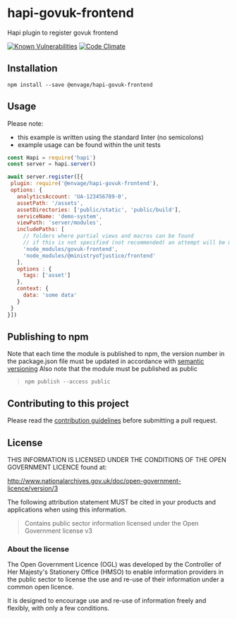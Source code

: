 # hapi-govuk-frontend
Hapi plugin to register govuk frontend

[![Known Vulnerabilities](https://snyk.io/test/github/defra/hapi-govuk-frontend/badge.svg)](https://snyk.io/test/github/defra/hapi-govuk-frontend)
[![Code Climate](https://codeclimate.com/github/DEFRA/hapi-govuk-frontend/badges/gpa.svg)](https://codeclimate.com/github/DEFRA/hapi-govuk-frontend)

## Installation
`npm install --save @envage/hapi-govuk-frontend`

## Usage
Please note:
 - this example is written using the standard linter (no semicolons)
 - example usage can be found within the unit tests 
```js
const Hapi = require('hapi')
const server = hapi.server()

await server.register([{
 plugin: require('@envage/hapi-govuk-frontend'),
 options: {
   analyticsAccount: 'UA-123456789-0',
   assetPath: '/assets',
   assetDirectories: ['public/static', 'public/build'],
   serviceName: 'demo-system',
   viewPath: 'server/modules',
   includePaths: [
     // folders where partial views and macros can be found 
     // if this is not specified (not recommended) an attempt will be made crawling the node_modules to find the paths
     'node_modules/govuk-frontend',
     'node_modules/@ministryofjustice/frontend'
   ],
   options : { 
     tags: ['asset']
   },
   context: {
     data: 'some data'
   }
 }
}])
```

## Publishing to npm

Note that each time the module is published to npm, the version number in the package.json 
file must be updated in accordance with [semantic versioning](https://docs.npmjs.com/about-semantic-versioning)
Also note that the module must be published as public

> `npm publish --access public`

## Contributing to this project

Please read the [contribution guidelines](/CONTRIBUTING.md) before submitting a pull request.

## License

THIS INFORMATION IS LICENSED UNDER THE CONDITIONS OF THE OPEN GOVERNMENT LICENCE found at:

<http://www.nationalarchives.gov.uk/doc/open-government-licence/version/3>

The following attribution statement MUST be cited in your products and applications when using this information.

>Contains public sector information licensed under the Open Government license v3

### About the license

The Open Government Licence (OGL) was developed by the Controller of Her Majesty's Stationery Office (HMSO) to enable information providers in the public sector to license the use and re-use of their information under a common open licence.

It is designed to encourage use and re-use of information freely and flexibly, with only a few conditions.

